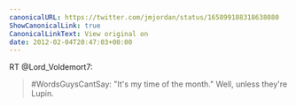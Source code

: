 ```yaml
---
canonicalURL: https://twitter.com/jmjordan/status/165899188318638080
ShowCanonicalLink: true
CanonicalLinkText: View original on
date: 2012-02-04T20:47:03+00:00
---
```

RT @Lord_Voldemort7:
> #WordsGuysCantSay: "It's my time of the month." Well, unless they're Lupin.